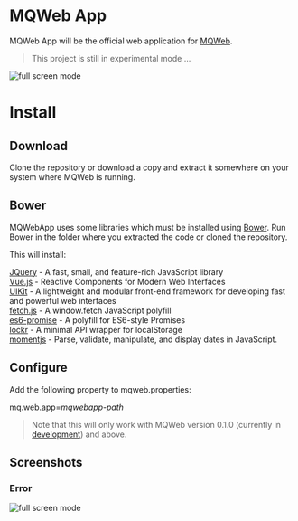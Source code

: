 # MQWeb App
MQWeb App will be the official web application for [MQWeb](http://www.mqweb.org).

> This project is still in experimental mode ...

![full screen mode](https://raw.github.com/fbraem/mqwebapp/screenshots/screenshots/mqwebapp_preview_1.png)

# Install

## Download

Clone the repository or download a copy and extract it somewhere on your system where MQWeb is running.

## Bower

MQWebApp uses some libraries which must be installed using [Bower](http://bower.io). Run Bower in the folder where you extracted the code or cloned the repository.

This will install:

[JQuery](http://jquery.com) - A fast, small, and feature-rich JavaScript library  
[Vue.js](http://vuejs.org) - Reactive Components for Modern Web Interfaces  
[UIKit](http://getuikit.com/) - A lightweight and modular front-end framework for developing fast and powerful web interfaces  
[fetch.js](https://github.com/github/fetch) - A window.fetch JavaScript polyfill  
[es6-promise](https://github.com/jakearchibald/es6-promise) - A polyfill for ES6-style Promises  
[lockr](https://github.com/tsironis/lockr) - A minimal API wrapper for localStorage  
[momentjs](http://momentjs.com/) - Parse, validate, manipulate, and display dates in JavaScript.

## Configure

Add the following property to mqweb.properties:

mq.web.app=*mqwebapp-path*

> Note that this will only work with MQWeb version 0.1.0 (currently in [development](https://github.com/fbraem/mqweb)) and above.

## Screenshots

### Error

![full screen mode](https://raw.github.com/fbraem/mqwebapp/screenshots/screenshots/mqwebapp_error.png)
